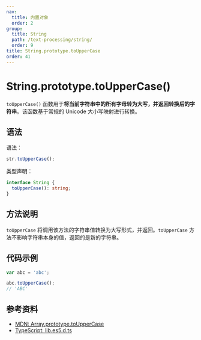 ```yaml
---
nav:
  title: 内置对象
  order: 2
group:
  title: String
  path: /text-processing/string/
  order: 9
title: String.prototype.toUpperCase
order: 41
---
```


# String.prototype.toUpperCase()

`toUpperCase()` 函数用于**将当前字符串中的所有字母转为大写，并返回转换后的字符串**。该函数基于常规的 Unicode 大小写映射进行转换。

## 语法

语法：

```js
str.toUpperCase();
```

类型声明：

```ts
interface String {
  toUpperCase(): string;
}
```

## 方法说明

`toUpperCase` 将调用该方法的字符串值转换为大写形式，并返回。`toUpperCase` 方法不影响字符串本身的值，返回的是新的字符串。

## 代码示例

```js
var abc = 'abc';

abc.toUpperCase();
// 'ABC'
```

## 参考资料

- [MDN: Array.prototype.toUpperCase](https://developer.mozilla.org/zh-CN/docs/Web/JavaScript/Reference/Global_Objects/String/toUpperCase)
- [TypeScript: lib.es5.d.ts](https://github.com/microsoft/TypeScript/blob/main/lib/lib.es5.d.ts)
